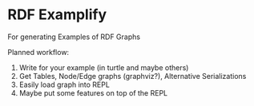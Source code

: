 RDF Examplify
=============

For generating Examples of RDF Graphs

Planned workflow:
  1. Write for your example (in turtle and maybe others)
  2. Get Tables, Node/Edge graphs (graphviz?), Alternative Serializations
  3. Easily load graph into REPL
  4. Maybe put some features on top of the REPL
